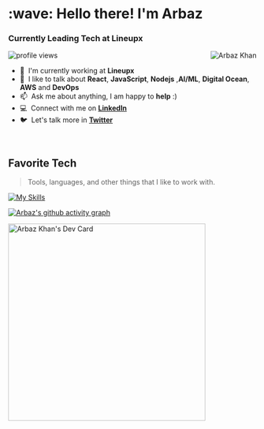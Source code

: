 
<h1 align="left" id="arbaz-title">:wave: Hello there! I'm Arbaz</h1>
<h3 align="left">Currently Leading Tech at Lineupx </h3>

<img alt = "profile views" src="https://komarev.com/ghpvc/?username=arbazkhan971&color=brightgreen">  
<a href="#arbaz-title">
  <img src="https://github-readme-streak-stats.herokuapp.com?user=arbazkhan971&theme=dark&date_format=j%20M%5B%20Y%5D" alt="Arbaz Khan" align="right" />
</a>

- :office: &nbsp;I'm currently working at **Lineupx**
- :speech_balloon: &nbsp;I like to talk about **React**, **JavaScript**, **Nodejs** ,**AI/ML**, **Digital Ocean**, **AWS** and **DevOps**
- :mailbox: &nbsp;Ask me about anything, I am happy to **help** :)
- :computer: &nbsp;Connect with me on **[LinkedIn]**
- :bird: &nbsp;Let's talk more in **[Twitter]**

<br>

<h2 align="left" id="arbaz-tech">Favorite Tech</h2>

> Tools, languages, and other things that I like to work with.

[![My Skills](https://skillicons.dev/icons?i=js,express,nextjs,react,c,cpp,docker,kubernetes,aws,nodejs,figma,git,vscode,cloudflare,html,css,vim,nginx,grafana,prometheus,python,sass,bootstrap,styledcomponents,tailwind,redis,mongodb,mysql,linux,deno,cloudflare,bash,solidity,pr,ae,flask&theme=light)](https://github.com/arbazkhan971)

[linkedin]: https://www.linkedin.com/in/arbaz-khan-b4b83b125/ "LinkedIn"
[twitter]: https://twitter.com/arb5z "Twitter"
[kaggle]: https://www.kaggle.com/arbazkhan971 "Kaggle"
[![Arbaz's github activity graph](https://activity-graph.herokuapp.com/graph?username=arbazkhan971&theme=react-dark)](https://github.com/arbazkhan971)

<a href="https://app.daily.dev/arbazkhan971"><img src="https://api.daily.dev/devcards/e308d649d114475598f0298ce38d89a2.png?r=j05" width="400" alt="Arbaz Khan's Dev Card"/></a>
